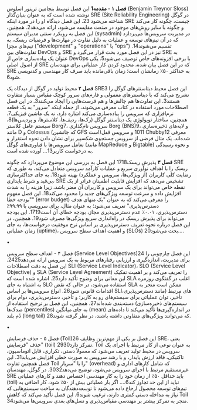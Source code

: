 **فصل ۱ - مقدمه1**
این فصل توسط بنجامین ترینور اسلوس (Benjamin Treynor Sloss) نوشته شده است که به عنوان بنیان‌گذار SRE (Site Reliability Engineering) در گوگل شناخته می‌شود 23. این فصل دیدگاه او را در مورد اینکه SRE چیست، چگونه کار می‌کند و چگونه با سایر روش‌های موجود در صنعت مقایسه می‌شود، ارائه می‌دهد2. همچنین، این فصل به رویکرد سنتی مدیران سیستم (sysadmin) در مدیریت سرویس‌ها می‌پردازد که در آن تیم‌های توسعه و عملیات به دلیل تفاوت در مهارت‌ها و فرضیات ریسک، به تیم‌های مجزا ("development" و "operations" یا "ops") تقسیم می‌شوند14. تفاوت‌های بین DevOps و SRE نیز در این فصل مورد بحث قرار می‌گیرد و SRE به عنوان یک پیاده‌سازی خاص از DevOps با برخی افزونه‌های خاص توصیف می‌شود5. یکی از اصول اصلی SRE که در این فصل بیان شده، محدود کردن کار عملیاتی برای مهندسان SRE به حداکثر ۵۰٪ زمانشان است؛ زمان باقی‌مانده باید صرف کار مهندسی و کدنویسی شود6.


**فصل ۲**
محیط تولید در گوگل از دیدگاه یک SRE3 این فصل محیط دیتاسنترهای گوگل را تشریح می‌کند که با دیتاسنترهای معمولی و فارم‌های سرور کوچک مقیاس بسیار متفاوت هستند3. این تفاوت‌ها هم چالش‌ها و هم فرصت‌هایی را ایجاد می‌کنند3. در این فصل اصطلاحات مورد استفاده در کتاب معرفی می‌شوند، از جمله اینکه "سرور" به یک قطعه نرم‌افزاری که سرویس را پیاده‌سازی می‌کند اشاره دارد، نه یک ماشین فیزیکی7. همچنین، ساختار توپولوژی یک دیتاسنتر گوگل (رک‌ها، ردیف‌ها، کلاسترها، و پردیس‌ها)8، سیستم عامل کلاستر Borg7، سرویس نام‌گذاری Borg (BNS)9، و لایه‌های ذخیره‌سازی مانند D و Colossus (که جانشین GFS است)1011 و سرویس قفل Chubby12 معرفی شده‌اند. یک مثال فرضی از سرویس جستجوی شکسپیر برای نشان دادن نحوه استقرار و تعامل سرویس‌ها با فناوری‌های گوگل (مانند MapReduce و Bigtable) و نحوه رسیدگی به درخواست کاربر13... آورده شده است.


**فصل ۳**
پذیرش ریسک1718 این فصل به بررسی این موضوع می‌پردازد که چگونه SRE ریسک را با اهداف نوآوری سریع و عملیات کارآمد سرویس متعادل می‌کند، به طوری که رضایت کلی کاربران (از ویژگی‌ها، سرویس و عملکرد) بهینه شود18. به جای حداکثرسازی بی‌قید و شرط پایداری، SRE تشخیص می‌دهد که افزایش قابلیت اطمینان فراتر از یک نقطه خاص می‌تواند برای یک سرویس و کاربران آن مضر باشد، زیرا هزینه را به شدت افزایش داده و سرعت توسعه ویژگی‌های جدید را محدود می‌کند18. این فصل مفهوم "بودجه خطا" (error budget) را معرفی می‌کند که به عنوان "یک منهای هدف دسترس‌پذیری" تعریف می‌شود؛ به عنوان مثال، برای سرویسی با ۹۹.۹۹٪ دسترس‌پذیری، ۰.۰۱٪ عدم دسترس‌پذیری مجاز، بودجه خطای آن است1719. این بودجه می‌تواند برای پذیرش ریسک در راه‌اندازی سریع ویژگی‌ها مصرف شود19. همچنین، در این فصل درباره نحوه تعریف دسترس‌پذیری بر اساس نرخ موفقیت درخواست‌ها، به جای زمان عملیاتی (uptime)، و اهمیت اهداف سطح سرویس (SLOs) بحث می‌شود20....

•

فصل ۴ - اهداف سطح سرویس (Service Level Objectives)24 این فصل چارچوبی را برای مدیریت، اندازه‌گیری و ارزیابی رفتارهای مربوط به یک سرویس ارائه می‌دهد2425. این فصل به دقت اصطلاحات SLI (Service Level Indicator)، SLO (Service Level Objective) و SLA (Service Level Agreement) را تعریف می‌کند و بر اهمیت تفکیک این معانی برای وضوح تأکید دارد25. اشاره شده است که SLA اغلب در گفتگوی روزمره به اشتباه به جای SLO استفاده می‌شود، در حالی که نقض SLA ممکن است منجر به اقدامات قانونی شود26. انواع سرویس‌ها بر اساس SLIهای مرتبط (مانند دسترس‌پذیری، تأخیر، توان عملیاتی برای سیستم‌های رو به کاربر؛ و تأخیر، دسترس‌پذیری، دوام برای سیستم‌های ذخیره‌سازی) دسته‌بندی شده‌اند27. همچنین، این فصل بر ترجیح استفاده از صدک‌ها (percentiles) به جای میانگین (mean) در اندازه‌گیری‌ها تأکید می‌کند تا داده‌های دُم بلند (long tail) که می‌توانند ویژگی‌های متفاوتی داشته باشند، در نظر گرفته شوند28.

•

فصل ۵ - حذف فرسایش (Toil)26 این فصل بر یکی از مهم‌ترین وظایف SRE، یعنی حذف "فرسایش" (toil) تمرکز دارد2930. Toil به عنوان نوعی از کار مرتبط با اجرای یک سرویس در محیط تولید تعریف می‌شود که معمولاً دستی، تکراری، قابل اتوماسیون، تاکتیکی، فاقد ارزش پایدار، و با رشد سرویس به صورت خطی افزایش می‌یابد31. این فصل همچنین تفاوت Toil را با "سربار" (overhead) که شامل کارهای اداری و غیرمستقیم مرتبط با اجرای سرویس می‌شود، توضیح می‌دهد3032. در گوگل، مهندسان SRE باید حداقل ۵۰٪ از زمان خود را به کار مهندسی اختصاص دهند و کارهای عملیاتی (toil) نباید از این حد تجاوز کند6.... اگر بار عملیاتی بیش از ۵۰٪ شود، کار اضافی به تیم‌های توسعه محصول ارجاع داده می‌شود تا توسعه‌دهندگان به ساخت سیستم‌هایی که نیاز به مداخله دستی کمتری دارند، ترغیب شوند6. این فصل تأکید می‌کند که کاهش Toil منجر به تمرکز بیشتر بر مهندسی مقیاس‌پذیری و نسل‌های بعدی سرویس‌ها می‌شود34.